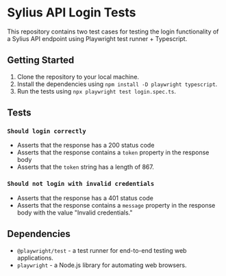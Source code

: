 # Sylius API Login Tests

This repository contains two test cases for testing the login functionality of a Sylius API endpoint using Playwright test runner + Typescript.

## Getting Started

1. Clone the repository to your local machine.
2. Install the dependencies using `npm install -D playwright typescript`.
3. Run the tests using `npx playwright test login.spec.ts`.

## Tests

### `Should login correctly`

- Asserts that the response has a 200 status code
- Asserts that the response contains a `token` property in the response body
- Asserts that the `token` string has a length of 867.

### `Should not login with invalid credentials`

- Asserts that the response has a 401 status code 
- Asserts that the response  contains a `message` property in the response body with the value "Invalid credentials."

## Dependencies

- `@playwright/test` - a test runner for end-to-end testing web applications.
- `playwright` - a Node.js library for automating web browsers.

